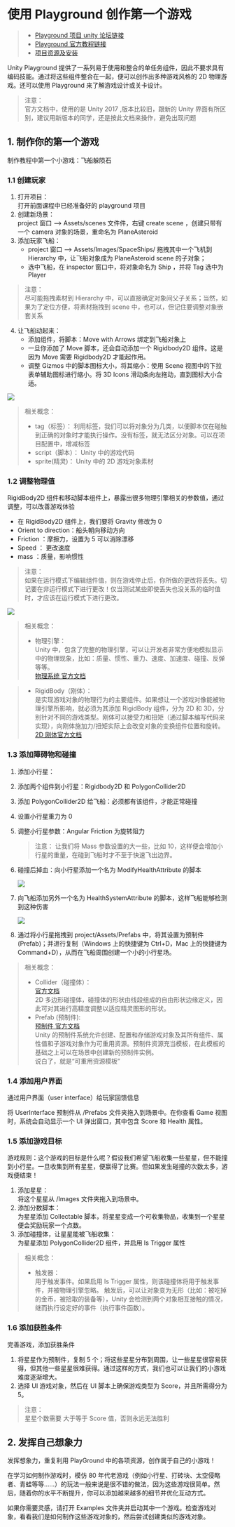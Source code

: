 # 使用 Playground 创作第一个游戏

> - [Playground 项目 unity 论坛链接](https://forum.unity.com/threads/unity-playground-official-thread.609982/)
> - [Playground 官方教程链接](https://learn.unity.com/project/unity-playground?language=en&courseId=5d532306edbc2a1334dd9aa8)
> - [项目资源及安装](../官方教程01_Unity软件界面介绍/01-安装教程所需资源.md)

Unity Playground 提供了一系列易于使用和整合的单任务组件，因此不要求具有编码技能。通过将这些组件整合在一起，便可以创作出多种游戏风格的 2D 物理游戏。还可以使用 Playground 来了解游戏设计或关卡设计。

> 注意：  
> 官方文档中，使用的是 Unity 2017 ,版本比较旧，跟新的 Unity 界面有所区别，建议用新版本的同学，还是按此文档来操作，避免出现问题

## 1. 制作你的第一个游戏

制作教程中第一个小游戏：飞船躲陨石

### 1.1 创建玩家

1. 打开项目：  
   打开前面课程中已经准备好的 playground 项目
2. 创建新场景：  
   project 窗口 --> Assets/scenes 文件件，右键 create scene ，创建只带有一个 camera 对象的场景，重命名为 PlaneAsteroid
3. 添加玩家飞船：
   - project 窗口 --> Assets/Images/SpaceShips/ 拖拽其中一个飞机到 Hierarchy 中，让飞船对象成为 PlaneAsteroid scene 的子对象；
   - 选中飞船，在 inspector 窗口中，将对象命名为 Ship ，并将 Tag 选中为 Player

> 注意：  
> 尽可能拖拽素材到 Hierarchy 中，可以直接确定对象间父子关系；当然，如果为了定位方便，将素材拖拽到 scene 中，也可以，但记住要调整对象嵌套关系

4. 让飞船动起来：
   - 添加组件，将脚本：Move with Arrows 绑定到飞船对象上
   - 一旦你添加了 Move 脚本，还会自动添加一个 Rigidbody2D 组件。这是因为 Move 需要 Rigidbody2D 才能起作用。
   - 调整 Gizmos 中的脚本图标大小，将其缩小：使用 Scene 视图中的下拉表单辅助图标进行缩小。将 3D Icons 滑动条向左拖动，直到图标大小合适。

![](../../imgs/unity_3Dicon.png)

> 相关概念：
>
> - tag（标签）： 利用标签，我们可以将对象分为几类，以便脚本仅在碰触到正确的对象时才能执行操作。没有标签，就无法区分对象。可以在项目配置中，增减标签
> - script（脚本）： Unity 中的游戏代码
> - sprite(精灵)： Unity 中的 2D 游戏对象素材

### 1.2 调整物理值

RigidBody2D 组件和移动脚本组件上，暴露出很多物理引擎相关的参数值，通过调整，可以改善游戏体验

- 在 RigidBody2D 组件上，我们要将 Gravity 修改为 0
- Orient to direction：船头朝向移动方向
- Friction ：摩擦力，设置为 5 可以消除漂移
- Speed ： 更改速度
- mass ：质量，影响惯性

> 注意：  
> 如果在运行模式下编辑组件值，则在游戏停止后，你所做的更改将丢失。切记要在非运行模式下进行更改！仅当测试某些即使丢失也没关系的临时值时，才应该在运行模式下进行更改。

![](../../imgs/unity_PhyNum.png)

> 相关概念：
>
> - 物理引擎：  
>   Unity 中，包含了完整的物理引擎，可以让开发者非常方便地模拟显示中的物理现象，比如：质量、惯性、重力、速度、加速度、碰撞、反弹等等。  
>   [物理系统 官方文档](https://docs.unity3d.com/cn/2021.1/Manual/PhysicsSection.html)

> - RigidBody（刚体）：  
>   是实现游戏对象的物理行为的主要组件。如果想让一个游戏对像能被物理引擎所影响，就必须为其添加 RigidBody 组件，分为 2D 和 3D，分别针对不同的游戏类型。刚体可以接受力和扭矩（通过脚本编写代码来实现），向刚体施加力/扭矩实际上会改变对象的变换组件位置和旋转。  
>    [2D 刚体官方文档](https://docs.unity3d.com/cn/2021.1/Manual/class-Rigidbody2D.html)

### 1.3 添加障碍物和碰撞

1. 添加小行星：
2. 添加两个组件到小行星：Rigidbody2D 和 PolygonCollider2D
3. 添加 PolygonCollider2D 给飞船：必须都有该组件，才能正常碰撞
4. 设置小行星重力为 0
5. 调整小行星参数：Angular Friction 为旋转阻力

   > 注意：
   > 让我们将 Mass 参数设置的大一些，比如 10，这样便会增加小行星的重量，在碰到飞船时才不至于快速飞出边界。

6. 碰撞后掉血：向小行星添加一个名为 ModifyHealthAttribute 的脚本

   ![](../../imgs/unity_modhp.png)

7. 向飞船添加另外一个名为 HealthSystemAttribute 的脚本，这样飞船能够检测到这种伤害

   ![](../../imgs/unity_hpSysAttr.png)

8. 通过将小行星拖拽到 project/Assets/Prefabs 中，将其设置为预制件(Prefab)；并进行复制（Windows 上的快捷键为 Ctrl+D，Mac 上的快捷键为 Command+D），从而在飞船周围创建一个小的小行星场。

> 相关概念：
>
> - Collider（碰撞体）：  
>   [官方文档](https://docs.unity3d.com/cn/2021.1/Manual/class-PolygonCollider2D.html)  
>   2D 多边形碰撞体，碰撞体的形状由线段组成的自由形状边缘定义，因此可对其进行高精度调整以适应精灵图形的形状。
> - Prefab (预制件):  
>    [预制件 官方文档](https://docs.unity3d.com/cn/2021.1/Manual/Prefabs.html)  
>   Unity 的预制件系统允许创建、配置和存储游戏对象及其所有组件、属性值和子游戏对象作为可重用资源。预制件资源充当模板，在此模板的基础之上可以在场景中创建新的预制件实例。  
>    说白了，就是“可重用资源模板”

### 1.4 添加用户界面

通过用户界面（user interface）给玩家回馈信息

将 UserInterface 预制件从 /Prefabs 文件夹拖入到场景中。在你查看 Game 视图时，系统会自动显示一个 UI 弹出窗口，其中包含 Score 和 Health 属性。

### 1.5 添加游戏目标

游戏规则：这个游戏的目标是什么呢？假设我们希望飞船收集一些星星，但不能撞到小行星。一旦收集到所有星星，便赢得了比赛。但如果发生碰撞的次数太多，游戏便结束！

1. 添加星星：  
   将这个星星从 /Images 文件夹拖入到场景中。
2. 添加分数脚本：  
   为星星添加 Collectable 脚本，将星星变成一个可收集物品，收集到一个星星便会奖励玩家一个点数。
3. 添加碰撞体，让星星能被飞船收集：  
   为星星添加 PolygonCollider2D 组件，并启用 Is Trigger 属性

> 相关概念：
>
> - 触发器：  
>    用于触发事件。如果启用 Is Trigger 属性，则该碰撞体将用于触发事件，并被物理引擎忽略。
>   触发后，可以让对象变为无形（比如：被吃掉的金币，被拾取的装备等），Unity 会检测到两个对象相互接触的情况，继而执行设定好的事件（执行事件函数）。

### 1.6 添加获胜条件

完善游戏，添加获胜条件

1. 将星星作为预制件，复制 5 个；将这些星星分布到周围，让一些星星很容易获得，但其他一些星星很难获得。通过这样的方式，我们也可以让我们的小游戏难度逐渐增大。
2. 选择 UI 游戏对象，然后在 UI 脚本上确保游戏类型为 Score，并且所需得分为 5。

> 注意：  
> 星星个数需要 大于等于 Score 值，否则永远无法胜利

## 2. 发挥自己想象力

发挥想象力，重复利用 PlayGround 中的各项资源，创作属于自己的小游戏！

在学习如何制作游戏时，模仿 80 年代老游戏（例如小行星、打砖块、太空侵略者、青蛙等等……）的玩法一般来说是很不错的做法，因为这些游戏很简单。然后，随着你的水平不断提升，你可以添加越来越多的细节并优化互动方式。

如果你需要灵感，请打开 Examples 文件夹并启动其中一个游戏。检查游戏对象，看看我们是如何制作这些游戏对象的，然后尝试创建类似的游戏对象。
